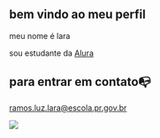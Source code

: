 ## bem vindo ao meu perfil

meu nome é lara

sou estudante da [Alura](https://www.alura.com.br)

## para entrar em contato📭

ramos.luz.lara@escola.pr.gov.br


![](https://media1.tenor.com/m/XNYXr6rL2o8AAAAC/duck.gif)
